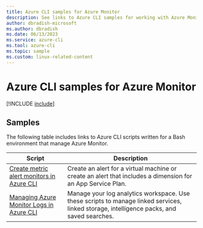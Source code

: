 ```yaml
---
title: Azure CLI samples for Azure Monitor
description: See links to Azure CLI samples for working with Azure Monitor.
author: dbradish-microsoft
ms.author: dbradish
ms.date: 06/13/2023
ms.service: azure-cli
ms.tool: azure-cli
ms.topic: sample 
ms.custom: linux-related-content
---
```


# Azure CLI samples for Azure Monitor

[!INCLUDE [include](~/articles/reusable-content/azure-cli/azure-cli-prepare-your-environment.md)]

## Samples

The following table includes links to Azure CLI scripts written for a Bash environment that manage Azure Monitor.

| Script | Description |
|---|---|
| [Create metric alert monitors in Azure CLI](/azure/azure-monitor/azure-cli-metrics-alert-sample) | Create an alert for a virtual machine or create an alert that includes a dimension for an App Service Plan. |
| [Managing Azure Monitor Logs in Azure CLI](/azure/azure-monitor/logs/azure-cli-log-analytics-workspace-sample) | Manage your log analytics workspace. Use these scripts to manage linked services, linked storage,  intelligence packs, and saved searches. |
